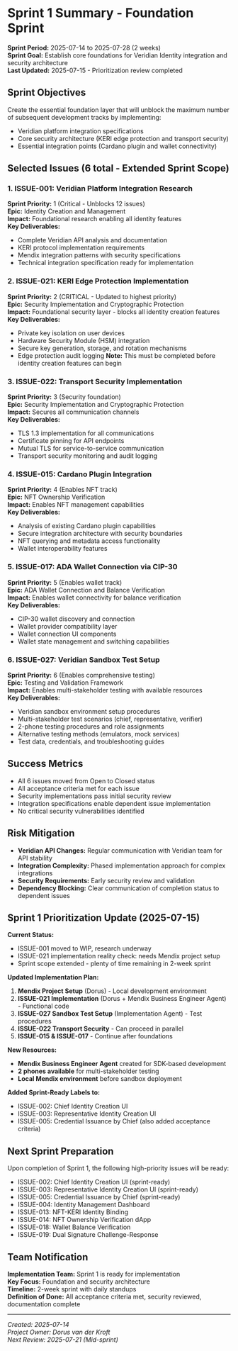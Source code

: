 # Sprint 1 Summary - Foundation Sprint

**Sprint Period:** 2025-07-14 to 2025-07-28 (2 weeks)  
**Sprint Goal:** Establish core foundations for Veridian Identity integration and security architecture  
**Last Updated:** 2025-07-15 - Prioritization review completed

## Sprint Objectives
Create the essential foundation layer that will unblock the maximum number of subsequent development tracks by implementing:
- Veridian platform integration specifications
- Core security architecture (KERI edge protection and transport security)
- Essential integration points (Cardano plugin and wallet connectivity)

## Selected Issues (6 total - Extended Sprint Scope)

### 1. ISSUE-001: Veridian Platform Integration Research
**Sprint Priority:** 1 (Critical - Unblocks 12 issues)  
**Epic:** Identity Creation and Management  
**Impact:** Foundational research enabling all identity features  
**Key Deliverables:**
- Complete Veridian API analysis and documentation
- KERI protocol implementation requirements
- Mendix integration patterns with security specifications
- Technical integration specification ready for implementation

### 2. ISSUE-021: KERI Edge Protection Implementation  
**Sprint Priority:** 2 (CRITICAL - Updated to highest priority)  
**Epic:** Security Implementation and Cryptographic Protection  
**Impact:** Foundational security layer - blocks all identity creation features  
**Key Deliverables:**
- Private key isolation on user devices
- Hardware Security Module (HSM) integration
- Secure key generation, storage, and rotation mechanisms
- Edge protection audit logging
**Note:** This must be completed before identity creation features can begin

### 3. ISSUE-022: Transport Security Implementation
**Sprint Priority:** 3 (Security foundation)  
**Epic:** Security Implementation and Cryptographic Protection  
**Impact:** Secures all communication channels  
**Key Deliverables:**
- TLS 1.3 implementation for all communications
- Certificate pinning for API endpoints
- Mutual TLS for service-to-service communication
- Transport security monitoring and audit logging

### 4. ISSUE-015: Cardano Plugin Integration
**Sprint Priority:** 4 (Enables NFT track)  
**Epic:** NFT Ownership Verification  
**Impact:** Enables NFT management capabilities  
**Key Deliverables:**
- Analysis of existing Cardano plugin capabilities
- Secure integration architecture with security boundaries
- NFT querying and metadata access functionality
- Wallet interoperability features

### 5. ISSUE-017: ADA Wallet Connection via CIP-30
**Sprint Priority:** 5 (Enables wallet track)  
**Epic:** ADA Wallet Connection and Balance Verification  
**Impact:** Enables wallet connectivity for balance verification  
**Key Deliverables:**
- CIP-30 wallet discovery and connection
- Wallet provider compatibility layer
- Wallet connection UI components
- Wallet state management and switching capabilities

### 6. ISSUE-027: Veridian Sandbox Test Setup
**Sprint Priority:** 6 (Enables comprehensive testing)  
**Epic:** Testing and Validation Framework  
**Impact:** Enables multi-stakeholder testing with available resources  
**Key Deliverables:**
- Veridian sandbox environment setup procedures
- Multi-stakeholder test scenarios (chief, representative, verifier)
- 2-phone testing procedures and role assignments
- Alternative testing methods (emulators, mock services)
- Test data, credentials, and troubleshooting guides

## Success Metrics
- All 6 issues moved from Open to Closed status
- All acceptance criteria met for each issue
- Security implementations pass initial security review
- Integration specifications enable dependent issue implementation
- No critical security vulnerabilities identified

## Risk Mitigation
- **Veridian API Changes:** Regular communication with Veridian team for API stability
- **Integration Complexity:** Phased implementation approach for complex integrations
- **Security Requirements:** Early security review and validation
- **Dependency Blocking:** Clear communication of completion status to dependent issues

## Sprint 1 Prioritization Update (2025-07-15)

**Current Status:** 
- ISSUE-001 moved to WIP, research underway
- ISSUE-021 implementation reality check: needs Mendix project setup
- Sprint scope extended - plenty of time remaining in 2-week sprint

**Updated Implementation Plan:**
1. **Mendix Project Setup** (Dorus) - Local development environment
2. **ISSUE-021 Implementation** (Dorus + Mendix Business Engineer Agent) - Functional code
3. **ISSUE-027 Sandbox Test Setup** (Implementation Agent) - Test procedures
4. **ISSUE-022 Transport Security** - Can proceed in parallel
5. **ISSUE-015 & ISSUE-017** - Continue after foundations

**New Resources:**
- **Mendix Business Engineer Agent** created for SDK-based development
- **2 phones available** for multi-stakeholder testing
- **Local Mendix environment** before sandbox deployment

**Added Sprint-Ready Labels to:**
- ISSUE-002: Chief Identity Creation UI
- ISSUE-003: Representative Identity Creation UI
- ISSUE-005: Credential Issuance by Chief (also added acceptance criteria)

## Next Sprint Preparation
Upon completion of Sprint 1, the following high-priority issues will be ready:
- ISSUE-002: Chief Identity Creation UI (sprint-ready)
- ISSUE-003: Representative Identity Creation UI (sprint-ready)
- ISSUE-005: Credential Issuance by Chief (sprint-ready)
- ISSUE-004: Identity Management Dashboard
- ISSUE-013: NFT-KERI Identity Binding
- ISSUE-014: NFT Ownership Verification dApp
- ISSUE-018: Wallet Balance Verification
- ISSUE-019: Dual Signature Challenge-Response

## Team Notification
**Implementation Team:** Sprint 1 is ready for implementation  
**Key Focus:** Foundation and security architecture  
**Timeline:** 2-week sprint with daily standups  
**Definition of Done:** All acceptance criteria met, security reviewed, documentation complete

---
*Created: 2025-07-14*  
*Project Owner: Dorus van der Kroft*  
*Next Review: 2025-07-21 (Mid-sprint)*